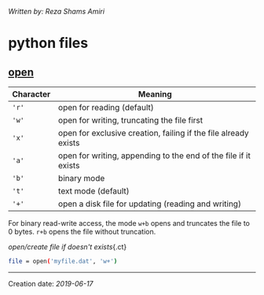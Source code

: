 _Written by: Reza Shams Amiri_

# python files

## [open](https://docs.python.org/3/library/functions.html#open)

| Character | Meaning |
| --------- | ------- |
| `'r'` | open for reading (default) |
| `'w'` | open for writing, truncating the file first |
| `'x'` | open for exclusive creation, failing if the file already exists |
| `'a'` | open for writing, appending to the end of the file if it exists |
| `'b'` | binary mode |
| `'t'` | text mode (default) |
| `'+'` | open a disk file for updating (reading and writing) |

For binary read-write access, the mode `w+b` opens and truncates the file to 0 bytes. `r+b` opens the file without truncation.

_open/create file if doesn't exists_{.ct}
``` sh
file = open('myfile.dat', 'w+')
```

- - -

Creation date: _2019-06-17_